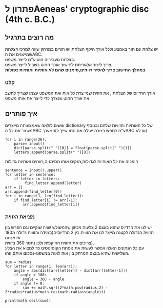# פתרון לAeneas' cryptographic disc (4th c. B.C.)
## מה רוצים בתרגיל
יש צלחת עם חור באמצע ולכל אורך היקף הצלחת יש חורים במרחק שווה למרכז הצלחת שמייצגים את הABC.\
בצלחת מעבירים חוט ע"מ לייצר משפט.\
צריך ליצור אלגוריתם לחישוב אורך החוט בשביל לייצר משפט.\
**במהלך החישוב צריך להסיר רווחים,סימנים שהם לא אותיות ואותיות כפולות**
### קלט
אורך הרדיוס של הצלחת , את הזוית שמייצרת כל אות ואת המשפט עצמו שצריך לחשב את אורך החוט שנצרך כדי לייצר את אותו משפט
## איך פותרים
עושים לולאה שאמצעותה מייצרים dictionary של כל האותיות והזוויות שלהם ובנוסף נשמור את כל הABC במערך(ע"מ לחפש בצורה יעילה אם התו שייך לABC או לא)
```
for i in range(26):
    parse= input()
    dict[parse.split(" ")[0]] = float(parse.split(" ")[1])
    letters.append(parse.split(" ")[0])
```
הופכים את כל האותיות לגדולות,מנקים אותו מסימנים,רווחים ואותיות גדולות
```
sentence = input().upper()
for letter in sentence:
    if letter in letters:
         find_letter.append(letter)
arr = []
arr.append(find_letter[0])
for i in range(1, len(find_letter)):
    if find_letter[i] != arr[-1]:
        arr.append(find_letter[i])
```
### מציאת הזווית
יש לנו את הרדיוס שהוא בעצם 2 צלעות מכיוון שהמשולש שווה שוקיים וגם הפרש בין הזווית הגדולה לקטנה מייצר לנו את הזווית בין 2 הרדיוסים(במידה והזווית גדולה מ180 אז אנחנו\
צריכים את הזווית ההיקפית ולכן נחסר 360 בזווית).\
עם כל הנתונים האלה אפשר לעשות את נוסחת הקוסינוסים כד למצוא את הצלע השלישית שהיא בעצם המרחק בין אות לאות במשפט-נסכום אותם וזהו.
```
sum = radius
for letter in range(1, len(arr)):
    angle = abs(dict[arr[letter]] - dict[arr[letter-1]])
    if angle > 180:
        angle = 360 - angle
    if angle != 0:
        sum += math.sqrt(2*math.pow(radius,2) - 2*radius*radius*math.cos(math.radians(angle)))

print(math.ceil(sum))
```
